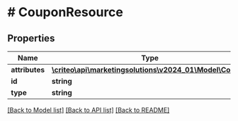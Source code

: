 # # CouponResource

## Properties

Name | Type | Description | Notes
------------ | ------------- | ------------- | -------------
**attributes** | [**\criteo\api\marketingsolutions\v2024_01\Model\Coupon**](Coupon.md) |  | [optional]
**id** | **string** |  | [optional]
**type** | **string** |  | [optional]

[[Back to Model list]](../../README.md#models) [[Back to API list]](../../README.md#endpoints) [[Back to README]](../../README.md)
